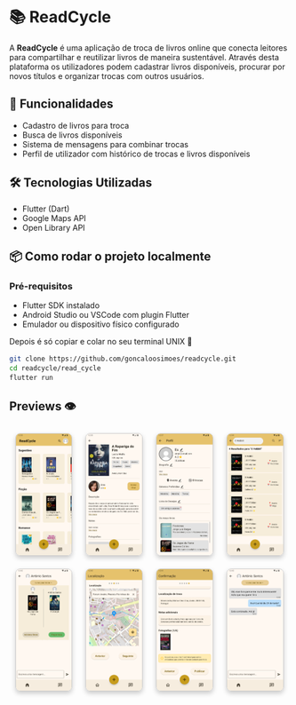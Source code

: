 # 📚 ReadCycle

A **ReadCycle** é uma aplicação de troca de livros online que conecta leitores para compartilhar e reutilizar livros de maneira sustentável. Através desta plataforma os utilizadores podem cadastrar livros disponíveis, procurar por novos títulos e organizar trocas com outros usuários.

## 🚀 Funcionalidades

- Cadastro de livros para troca
- Busca de livros disponíveis
- Sistema de mensagens para combinar trocas
- Perfil de utilizador com histórico de trocas e livros disponíveis

## 🛠️ Tecnologias Utilizadas

- Flutter (Dart)
- Google Maps API
- Open Library API

## 📦 Como rodar o projeto localmente

### Pré-requisitos

- Flutter SDK instalado  
- Android Studio ou VSCode com plugin Flutter  
- Emulador ou dispositivo físico configurado

Depois é só copiar e colar no seu terminal UNIX 📝
   ```bash
   git clone https://github.com/goncaloosimoes/readcycle.git
   cd readcycle/read_cycle
   flutter run
```

## Previews 👁️

<div align="center">

  <!-- Primeira linha -->
  <img src="preview/home.png" style="width:20%; margin: 10px; border: 1px solid #ccc; border-radius: 8px; box-shadow: 0 4px 8px rgba(0, 0, 0, 0.2);">
  <img src="preview/post.png" style="width:20%; margin: 10px; border: 1px solid #ccc; border-radius: 8px; box-shadow: 0 4px 8px rgba(0, 0, 0, 0.2);">
  <img src="preview/profile.png" style="width:20%; margin: 10px; border: 1px solid #ccc; border-radius: 8px; box-shadow: 0 4px 8px rgba(0, 0, 0, 0.2);">
  <img src="preview/search.png" style="width:20%; margin: 10px; border: 1px solid #ccc; border-radius: 8px; box-shadow: 0 4px 8px rgba(0, 0, 0, 0.2);">

  <!-- Segunda linha -->
  <img src="preview/trade.png" style="width:20%; margin: 10px; border: 1px solid #ccc; border-radius: 8px; box-shadow: 0 4px 8px rgba(0, 0, 0, 0.2);">
  <img src="preview/location.png" style="width:20%; margin: 10px; border: 1px solid #ccc; border-radius: 8px; box-shadow: 0 4px 8px rgba(0, 0, 0, 0.2);">
  <img src="preview/confirmation.png" style="width:20%; margin: 10px; border: 1px solid #ccc; border-radius: 8px; box-shadow: 0 4px 8px rgba(0, 0, 0, 0.2);">
  <img src="preview/chat.png" style="width:20%; margin: 10px; border: 1px solid #ccc; border-radius: 8px; box-shadow: 0 4px 8px rgba(0, 0, 0, 0.2);">

</div>


